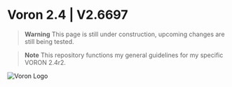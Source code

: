 # Voron 2.4 | V2.6697

> **Warning**
> This page is still under construction, upcoming changes are still being tested.

> **Note**
> This repository functions my general guidelines for my specific VORON 2.4r2.

![Voron Logo](http://vorondesign.com/images/voron_design_logo.png)



